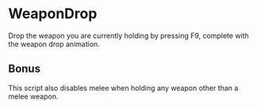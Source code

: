 # WeaponDrop
Drop the weapon you are currently holding by pressing F9, complete with the weapon drop animation.
## Bonus
This script also disables melee when holding any weapon other than a melee weapon.
